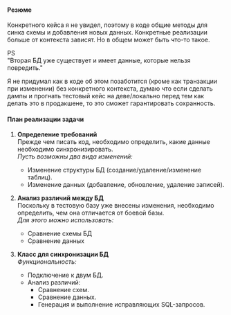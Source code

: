 #### Резюме
Конкретного кейса я не увидел, поэтому в коде общие методы для синка схемы и добавления новых данных.
Конкретные реализации больше от контекста зависят. Но в общем может быть что-то такое.

PS\
"Вторая БД уже существует и имеет данные, которые нельзя повредить."

Я не придумал как в коде об этом позаботится (кроме как транзакции при изменении) без конкретного контекста, думаю что если сделать дампы и прогнать тестовый кейс на деве/локально перед тем как делать это в продакшене, то это сможет гарантировать сохранность.

#### План реализации задачи
1. **Определение требований**\
Прежде чем писать код, необходимо определить, какие данные необходимо синхронизировать.\
*Пусть возможны два вида изменений:*
    - Изменение структуры БД (создание/удаление/изменение таблиц).
    - Изменение данных (добавление, обновление, удаление записей).

2. **Анализ различий между БД**\
Поскольку в тестовую базу уже внесены изменения, необходимо определить, чем она отличается от боевой базы.\
*Для этого можно использовать:*
    - Сравнение схемы БД
    - Сравнение данных

3. **Класс для синхронизации БД**\
    *Функциональность:*

    - Подключение к двум БД.
    - Анализ различий:
        - Сравнение схем.
        - Сравнение данных.
        - Генерация и выполнение исправляющих SQL-запросов.

